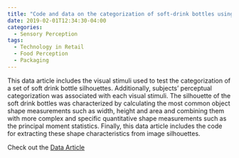 ```yaml
---
title: "Code and data on the categorization of soft-drink bottles using image silhouettes"
date: 2019-02-01T12:34:30-04:00
categories:
  - Sensory Perception
tags:
  - Technology in Retail
  - Food Perception
  - Packaging
---
```


This data article includes the visual stimuli used to test the categorization of a set of soft drink bottle silhouettes. Additionally, subjects’ perceptual categorization was associated with each visual stimuli. The silhouette of the soft drink bottles was characterized by calculating the most common object shape measurements such as width, height and area and combining them with more complex and specific quantitative shape measurements such as the principal moment statistics. Finally, this data article includes the code for extracting these shape characteristics from image silhouettes.

Check out the [Data Article][Data Bottle] 

[Data Bottle]: https://doi.org/10.1016/j.dib.2018.12.068
